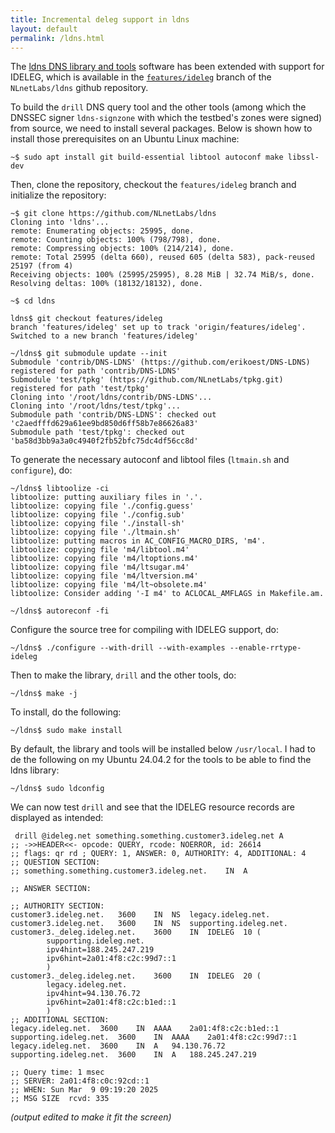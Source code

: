 ```yaml
---
title: Incremental deleg support in ldns
layout: default
permalink: /ldns.html
---
```


The [ldns DNS library and tools](https://nlnetlabs.nl/projects/ldns/about/) software has been extended with support for IDELEG, which is available in the [`features/ideleg`](https://github.com/NLnetLabs/ldns/tree/features/ideleg) branch of the `NLnetLabs/ldns` github repository.

To build the `drill` DNS query tool and the other tools (among which the DNSSEC signer `ldns-signzone` with which the testbed's zones were signed) from source, we need to install several packages.
Below is shown how to install those prerequisites on an Ubuntu Linux machine:

```
~$ sudo apt install git build-essential libtool autoconf make libssl-dev
```

Then, clone the repository, checkout the `features/ideleg` branch and initialize the repository:

```
~$ git clone https://github.com/NLnetLabs/ldns
Cloning into 'ldns'...
remote: Enumerating objects: 25995, done.
remote: Counting objects: 100% (798/798), done.
remote: Compressing objects: 100% (214/214), done.
remote: Total 25995 (delta 660), reused 605 (delta 583), pack-reused 25197 (from 4)
Receiving objects: 100% (25995/25995), 8.28 MiB | 32.74 MiB/s, done.
Resolving deltas: 100% (18132/18132), done.

~$ cd ldns

ldns$ git checkout features/ideleg
branch 'features/ideleg' set up to track 'origin/features/ideleg'.
Switched to a new branch 'features/ideleg'

~/ldns$ git submodule update --init
Submodule 'contrib/DNS-LDNS' (https://github.com/erikoest/DNS-LDNS) registered for path 'contrib/DNS-LDNS'
Submodule 'test/tpkg' (https://github.com/NLnetLabs/tpkg.git) registered for path 'test/tpkg'
Cloning into '/root/ldns/contrib/DNS-LDNS'...
Cloning into '/root/ldns/test/tpkg'...
Submodule path 'contrib/DNS-LDNS': checked out 'c2aedfffd629a61ee9bd850d6ff58b7e86626a83'
Submodule path 'test/tpkg': checked out 'ba58d3bb9a3a0c4940f2fb52bfc75dc4df56cc8d'
```

To generate the necessary autoconf and libtool files (`ltmain.sh` and `configure`), do:

```
~/ldns$ libtoolize -ci
libtoolize: putting auxiliary files in '.'.
libtoolize: copying file './config.guess'
libtoolize: copying file './config.sub'
libtoolize: copying file './install-sh'
libtoolize: copying file './ltmain.sh'
libtoolize: putting macros in AC_CONFIG_MACRO_DIRS, 'm4'.
libtoolize: copying file 'm4/libtool.m4'
libtoolize: copying file 'm4/ltoptions.m4'
libtoolize: copying file 'm4/ltsugar.m4'
libtoolize: copying file 'm4/ltversion.m4'
libtoolize: copying file 'm4/lt~obsolete.m4'
libtoolize: Consider adding '-I m4' to ACLOCAL_AMFLAGS in Makefile.am.

~/ldns$ autoreconf -fi
```

Configure the source tree for compiling with IDELEG support, do:

```
~/ldns$ ./configure --with-drill --with-examples --enable-rrtype-ideleg
```

Then to make the library, `drill` and the other tools, do:

```
~/ldns$ make -j

```

To install, do the following:

```
~/ldns$ sudo make install
```

By default, the library and tools will be installed below `/usr/local`.
I had to de the following on my Ubuntu 24.04.2 for the tools to be able to find the ldns library:

```
~/ldns$ sudo ldconfig

```

We can now test `drill` and see that the IDELEG resource records are displayed as intended:

```
 drill @ideleg.net something.something.customer3.ideleg.net A
;; ->>HEADER<<- opcode: QUERY, rcode: NOERROR, id: 26614
;; flags: qr rd ; QUERY: 1, ANSWER: 0, AUTHORITY: 4, ADDITIONAL: 4
;; QUESTION SECTION:
;; something.something.customer3.ideleg.net.	IN	A

;; ANSWER SECTION:

;; AUTHORITY SECTION:
customer3.ideleg.net.	3600	IN	NS	legacy.ideleg.net.
customer3.ideleg.net.	3600	IN	NS	supporting.ideleg.net.
customer3._deleg.ideleg.net.	3600	IN	IDELEG	10 (
		supporting.ideleg.net.
		ipv4hint=188.245.247.219
		ipv6hint=2a01:4f8:c2c:99d7::1
		)
customer3._deleg.ideleg.net.	3600	IN	IDELEG	20 (
		legacy.ideleg.net.
		ipv4hint=94.130.76.72
		ipv6hint=2a01:4f8:c2c:b1ed::1
		)
;; ADDITIONAL SECTION:
legacy.ideleg.net.	3600	IN	AAAA	2a01:4f8:c2c:b1ed::1
supporting.ideleg.net.	3600	IN	AAAA	2a01:4f8:c2c:99d7::1
legacy.ideleg.net.	3600	IN	A	94.130.76.72
supporting.ideleg.net.	3600	IN	A	188.245.247.219

;; Query time: 1 msec
;; SERVER: 2a01:4f8:c0c:92cd::1
;; WHEN: Sun Mar  9 09:19:20 2025
;; MSG SIZE  rcvd: 335
```
_(output edited to make it fit the screen)_
